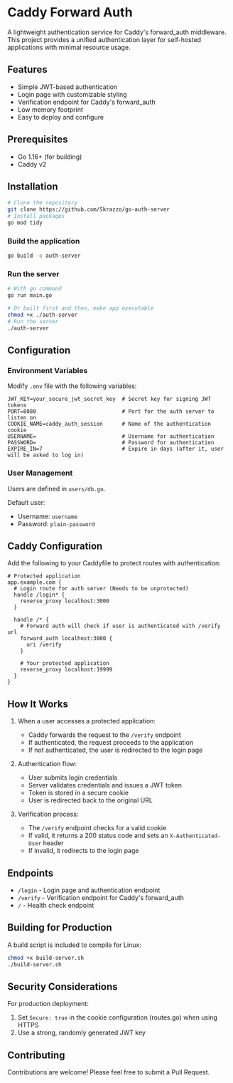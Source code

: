 # Caddy Forward Auth

A lightweight authentication service for Caddy's forward_auth middleware. This project provides a unified authentication layer for self-hosted applications with minimal resource usage.

## Features

- Simple JWT-based authentication
- Login page with customizable styling
- Verification endpoint for Caddy's forward_auth
- Low memory footprint
- Easy to deploy and configure

## Prerequisites

- Go 1.16+ (for building)
- Caddy v2

## Installation

```bash
# Clone the repository
git clone https://github.com/Skrazzo/go-auth-server
# Install packages
go mod tidy
```

### Build the application

```sh
go build -o auth-server
```

### Run the server

```sh
# With go command
go run main.go

# Or built first and then, make app executable
chmod +x ./auth-server
# Run the server
./auth-server
```

## Configuration

### Environment Variables

Modify `.env` file with the following variables:

```
JWT_KEY=your_secure_jwt_secret_key  # Secret key for signing JWT tokens
PORT=8080                           # Port for the auth server to listen on
COOKIE_NAME=caddy_auth_session      # Name of the authentication cookie
USERNAME=                           # Username for authentication
PASSWORD=                           # Password for authentication
EXPIRE_IN=7                         # Expire in days (after it, user will be asked to log in)
```

### User Management

Users are defined in `users/db.go`.

Default user:

- Username: `username`
- Password: `plain-password`

## Caddy Configuration

Add the following to your Caddyfile to protect routes with authentication:

```
# Protected application
app.example.com {
  # Login route for auth server (Needs to be unprotected)
  handle /login* {
    reverse_proxy localhost:3000
  }

  handle /* {
    # Forward auth will check if user is authenticated with /verify url
    forward_auth localhost:3000 {
      uri /verify
    }

    # Your protected application
    reverse_proxy localhost:19999
  }
}
```

## How It Works

1. When a user accesses a protected application:

    - Caddy forwards the request to the `/verify` endpoint
    - If authenticated, the request proceeds to the application
    - If not authenticated, the user is redirected to the login page

2. Authentication flow:

    - User submits login credentials
    - Server validates credentials and issues a JWT token
    - Token is stored in a secure cookie
    - User is redirected back to the original URL

3. Verification process:
    - The `/verify` endpoint checks for a valid cookie
    - If valid, it returns a 200 status code and sets an `X-Authenticated-User` header
    - If invalid, it redirects to the login page

## Endpoints

- `/login` - Login page and authentication endpoint
- `/verify` - Verification endpoint for Caddy's forward_auth
- `/` - Health check endpoint

## Building for Production

A build script is included to compile for Linux:

```bash
chmod +x build-server.sh
./build-server.sh
```

## Security Considerations

For production deployment:

1. Set `Secure: true` in the cookie configuration (routes.go) when using HTTPS
2. Use a strong, randomly generated JWT key

## Contributing

Contributions are welcome! Please feel free to submit a Pull Request.
